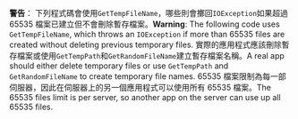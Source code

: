 <span data-ttu-id="4822e-101">**警告**： 下列程式碼會使用`GetTempFileName`，哪些則會擲回`IOException`如果超過 65535 檔案已建立但不會刪除暫存檔案。</span><span class="sxs-lookup"><span data-stu-id="4822e-101">**Warning**: The following code uses `GetTempFileName`, which throws an `IOException` if more than 65535 files are created without deleting previous temporary files.</span></span> <span data-ttu-id="4822e-102">實際的應用程式應該刪除暫存檔案或使用`GetTempPath`和`GetRandomFileName`建立暫存檔案名稱。</span><span class="sxs-lookup"><span data-stu-id="4822e-102">A real app should either delete temporary files or use `GetTempPath` and `GetRandomFileName` to create temporary file names.</span></span> <span data-ttu-id="4822e-103">65535 檔案限制為每一部伺服器，因此在伺服器上的另一個應用程式可以使用所有 65535 檔案。</span><span class="sxs-lookup"><span data-stu-id="4822e-103">The 65535 files limit is per server, so another app on the server can use up all 65535 files.</span></span> 